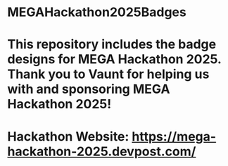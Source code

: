 # MEGAHackathon2025Badges
# This repository includes the badge designs for MEGA Hackathon 2025. Thank you to Vaunt for helping us with and sponsoring MEGA Hackathon 2025!

# Hackathon Website: https://mega-hackathon-2025.devpost.com/
